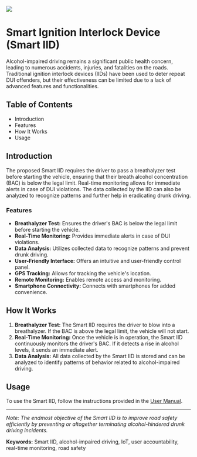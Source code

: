 ![](https://github.com/omkar2711/S_IID/assets/75433632/223f09e5-ddea-4782-85ab-26e0527eae14)
<body>
    <h1>Smart Ignition Interlock Device (Smart IID)</h1>
    <p>Alcohol-impaired driving remains a significant public health concern, leading to numerous accidents, injuries, and fatalities on the roads. Traditional ignition interlock devices (IIDs) have been used to deter repeat DUI offenders, but their effectiveness can be limited due to a lack of advanced features and functionalities.</p>
    <h2>Table of Contents</h2>
    <ul>
        <li>Introduction</li>
        <li>Features</li>
        <li>How It Works</li>
        <li>Usage</li>
    </ul>
    <h2>Introduction</h2>
    <p>The proposed Smart IID requires the driver to pass a breathalyzer test before starting the vehicle, ensuring that their breath alcohol concentration (BAC) is below the legal limit. Real-time monitoring allows for immediate alerts in case of DUI violations. The data collected by the IID can also be analyzed to recognize patterns and further help in eradicating drunk driving.</p>
    <h3>Features</h3>
    <ul>
        <li><strong>Breathalyzer Test:</strong> Ensures the driver's BAC is below the legal limit before starting the vehicle.</li>
        <li><strong>Real-Time Monitoring:</strong> Provides immediate alerts in case of DUI violations.</li>
        <li><strong>Data Analysis:</strong> Utilizes collected data to recognize patterns and prevent drunk driving.</li>
        <li><strong>User-Friendly Interface:</strong> Offers an intuitive and user-friendly control panel.</li>
        <li><strong>GPS Tracking:</strong> Allows for tracking the vehicle's location.</li>
        <li><strong>Remote Monitoring:</strong> Enables remote access and monitoring.</li>
        <li><strong>Smartphone Connectivity:</strong> Connects with smartphones for added convenience.</li>
    </ul>
    <h2>How It Works</h2>
    <ol>
        <li><strong>Breathalyzer Test:</strong> The Smart IID requires the driver to blow into a breathalyzer. If the BAC is above the legal limit, the vehicle will not start.</li>
        <li><strong>Real-Time Monitoring:</strong> Once the vehicle is in operation, the Smart IID continuously monitors the driver's BAC. If it detects a rise in alcohol levels, it sends an immediate alert.</li>
        <li><strong>Data Analysis:</strong> All data collected by the Smart IID is stored and can be analyzed to identify patterns of behavior related to alcohol-impaired driving.</li>
    </ol>
    <h2>Usage</h2>
    <p>To use the Smart IID, follow the instructions provided in the <a href="user-manual.md">User Manual</a>.</p>
    <hr>
    <p><em>Note: The endmost objective of the Smart IID is to improve road safety efficiently by preventing or altogether terminating alcohol-hindered drunk driving incidents.</em></p>
    <p><strong>Keywords:</strong> Smart IID, alcohol-impaired driving, IoT, user accountability, real-time monitoring, road safety</p>
</body>
